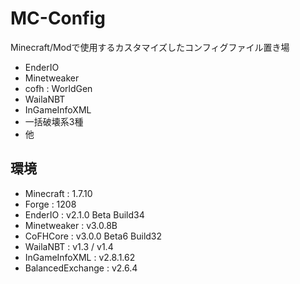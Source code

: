MC-Config
=========
Minecraft/Modで使用するカスタマイズしたコンフィグファイル置き場

* EnderIO
* Minetweaker
* cofh : WorldGen
* WailaNBT
* InGameInfoXML
* 一括破壊系3種
* 他

## 環境
* Minecraft : 1.7.10
* Forge : 1208
* EnderIO : v2.1.0 Beta Build34
* Minetweaker : v3.0.8B
* CoFHCore : v3.0.0 Beta6 Build32
* WailaNBT : v1.3 / v1.4
* InGameInfoXML : v2.8.1.62
* BalancedExchange : v2.6.4
